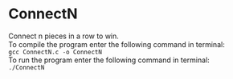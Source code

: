 # ConnectN
Connect n pieces in a row to win.  
To compile the program enter the following command in terminal:  
```gcc ConnectN.c -o ConnectN```  
To run the program enter the following command in terminal:  
```./ConnectN```
